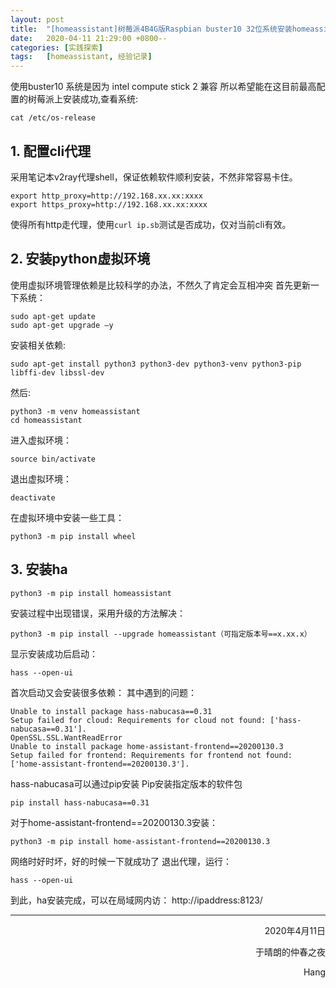 ```yaml
---
layout: post
title:  "[homeassistant]树莓派4B4G版Raspbian buster10 32位系统安装homeassistant"
date:   2020-04-11 21:29:00 +0800--
categories: [实践探索]
tags:   [homeassistant, 经验记录]
---
```


使用buster10 系统是因为 intel compute stick 2 兼容
所以希望能在这目前最高配置的树莓派上安装成功,查看系统:
```shell
cat /etc/os-release
```

## 1.	配置cli代理
采用笔记本v2ray代理shell，保证依赖软件顺利安装，不然非常容易卡住。
```shell
export http_proxy=http://192.168.xx.xx:xxxx
export https_proxy=http://192.168.xx.xx:xxxx
```
使得所有http走代理，使用`curl ip.sb`测试是否成功，仅对当前cli有效。

## 2.	安装python虚拟环境
使用虚拟环境管理依赖是比较科学的办法，不然久了肯定会互相冲突
首先更新一下系统：
```shell
sudo apt-get update 
sudo apt-get upgrade –y
```
安装相关依赖:
```shell
sudo apt-get install python3 python3-dev python3-venv python3-pip libffi-dev libssl-dev
```
然后:
```shell
python3 -m venv homeassistant
cd homeassistant
```
进入虚拟环境：
```shell
source bin/activate
```
退出虚拟环境：
```shell
deactivate
```
在虚拟环境中安装一些工具：
```shell
python3 -m pip install wheel
```
## 3.	安装ha
```shell
python3 -m pip install homeassistant
```
安装过程中出现错误，采用升级的方法解决：
```shell
python3 -m pip install --upgrade homeassistant（可指定版本号==x.xx.x）
```
显示安装成功后启动：
```shell
hass --open-ui
```
首次启动又会安装很多依赖：
其中遇到的问题：
```shell
Unable to install package hass-nabucasa==0.31
Setup failed for cloud: Requirements for cloud not found: ['hass-nabucasa==0.31'].
OpenSSL.SSL.WantReadError
Unable to install package home-assistant-frontend==20200130.3	
Setup failed for frontend: Requirements for frontend not found: ['home-assistant-frontend==20200130.3'].
```
hass-nabucasa可以通过pip安装
Pip安装指定版本的软件包
```shell
pip install hass-nabucasa==0.31
```
对于home-assistant-frontend==20200130.3安装：
```shell
python3 -m pip install home-assistant-frontend==20200130.3
```
网络时好时坏，好的时候一下就成功了
退出代理，运行：
```shell
hass --open-ui
```
到此，ha安装完成，可以在局域网内访：
http://ipaddress:8123/

  
 
___




<p align = "right">2020年4月11日</p>
<p align = "right">于晴朗的仲春之夜</p>
<p align = "right">Hang</p>


